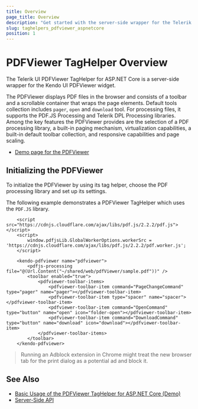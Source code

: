 ```yaml
---
title: Overview
page_title: Overview
description: "Get started with the server-side wrapper for the Telerik UI PDFViewer TagHelper for ASP.NET Core (MVC 6 or ASP.NET Core MVC)."
slug: taghelpers_pdfviewer_aspnetcore
position: 1
---
```


# PDFViewer TagHelper Overview

The Telerik UI PDFViewer TagHelper for ASP.NET Core is a server-side wrapper for the Kendo UI PDFViewer widget.

The PDFViewer displays PDF files in the browser and consists of a toolbar and a scrollable container that wraps the page elements. Default tools collection includes `pager`, `open` and `download` tool. For processing files, it supports the PDF.JS Processing and Telerik DPL Processing libraries. Among the key features the PDFViewer provides are the selection of a PDF processing library, a built-in paging mechanism, virtualization capabilities, a built-in default toolbar collection, and responsive capabilities and page scaling.

* [Demo page for the PDFViewer](https://demos.telerik.com/aspnet-core/pdfviewer/tag-helper)

## Initializing the PDFViewer

To initialize the PDFViewer by using its tag helper, choose the PDF processing library and set up its settings.

The following example demonstrates a PDFViewer TagHelper which uses the `PDF.JS` library.

```
    <script src="https://cdnjs.cloudflare.com/ajax/libs/pdf.js/2.2.2/pdf.js"></script>
    <script>
        window.pdfjsLib.GlobalWorkerOptions.workerSrc = 'https://cdnjs.cloudflare.com/ajax/libs/pdf.js/2.2.2/pdf.worker.js';
    </script>

    <kendo-pdfviewer name="pdfviewer">
        <pdfjs-processing file="@(Url.Content("~/shared/web/pdfViewer/sample.pdf"))" />
        <toolbar enabled="true">
            <pdfviewer-toolbar-items>
                <pdfviewer-toolbar-item command="PageChangeCommand" type="pager" name="pager"></pdfviewer-toolbar-item>
                <pdfviewer-toolbar-item type="spacer" name="spacer"></pdfviewer-toolbar-item>
                <pdfviewer-toolbar-item command="OpenCommand" type="button" name="open" icon="folder-open"></pdfviewer-toolbar-item>
                <pdfviewer-toolbar-item command="DownloadCommand" type="button" name="download" icon="download"></pdfviewer-toolbar-item>
            </pdfviewer-toolbar-items>
        </toolbar>
    </kendo-pdfviewer>
```

> Running an Adblock extension in Chrome might treat the new browser tab for the print dialog as a potential ad and block it.

## See Also

* [Basic Usage of the PDFViewer TagHelper for ASP.NET Core (Demo)](https://demos.telerik.com/aspnet-core/pdfviewer/tag-helper)
* [Server-Side API](/api/pdfviewer)
